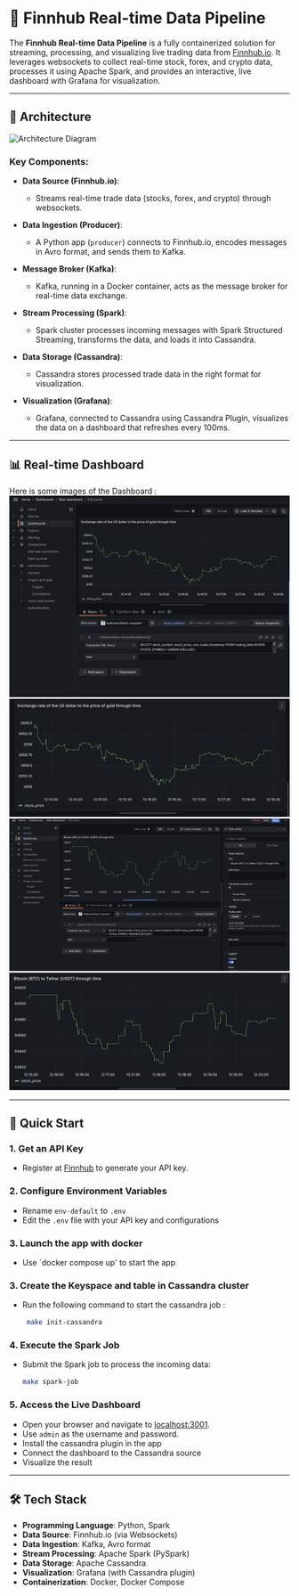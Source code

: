# 🚀 Finnhub Real-time Data Pipeline

The **Finnhub Real-time Data Pipeline** is a fully containerized solution for streaming, processing, and visualizing live trading data from [Finnhub.io](https://finnhub.io). It leverages websockets to collect real-time stock, forex, and crypto data, processes it using Apache Spark, and provides an interactive, live dashboard with Grafana for visualization.

---

## 📐 Architecture

![Architecture Diagram](images/arch_diagram.png)

### Key Components:
- **Data Source (Finnhub.io)**: 
  - Streams real-time trade data (stocks, forex, and crypto) through websockets.

- **Data Ingestion (Producer)**: 
  - A Python app (`producer`) connects to Finnhub.io, encodes messages in Avro format, and sends them to Kafka.

- **Message Broker (Kafka)**: 
  - Kafka, running in a Docker container, acts as the message broker for real-time data exchange.

- **Stream Processing (Spark)**: 
  - Spark cluster processes incoming messages with Spark Structured Streaming, transforms the data, and loads it into Cassandra.

- **Data Storage (Cassandra)**: 
  - Cassandra stores processed trade data in the right format for visualization.

- **Visualization (Grafana)**: 
  - Grafana, connected to Cassandra using Cassandra Plugin, visualizes the data on a dashboard that refreshes every 100ms.

---

## 📊 Real-time Dashboard 

Here is some images of the Dashboard :
![](app/images/grafana_usd_to_gold.png)
![](app/images/usd_to_gold.png)
![](app/images/grafana_btc_to_tether.png)
![](app/images/btc_to_tether_graph.png)


---

## 🚀 Quick Start

### 1. Get an API Key
- Register at [Finnhub](https://finnhub.io) to generate your API key.

### 2. Configure Environment Variables
- Rename `env-default` to `.env`
- Edit the `.env` file with your API key and configurations

### 3. Launch the app with docker
- Use `docker compose up' to start the app

### 3. Create the Keyspace and table in Cassandra cluster
- Run the following command to start the cassandra job :

   ```bash
    make init-cassandra
    ```

### 4. Execute the Spark Job
- Submit the Spark job to process the incoming data:

    ```bash
    make spark-job
    ```

### 5. Access the Live Dashboard
- Open your browser and navigate to [localhost:3001](http://localhost:3001).
- Use `admin` as the username and password.
- Install the cassandra plugin in the app
- Connect the dashboard to the Cassandra source 
- Visualize the result


---

## 🛠 Tech Stack

- **Programming Language**: Python, Spark
- **Data Source**: Finnhub.io (via Websockets)
- **Data Ingestion**: Kafka, Avro format
- **Stream Processing**: Apache Spark (PySpark)
- **Data Storage**: Apache Cassandra
- **Visualization**: Grafana (with Cassandra plugin)
- **Containerization**: Docker, Docker Compose

